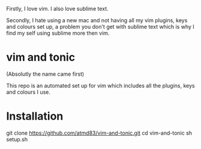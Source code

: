 Firstly, I love vim. I also love sublime text.

Secondly, I hate using a new mac and not having all my vim plugins, keys and colours set up, a problem you don't get with sublime text which is why I find my self using sublime more then vim.


vim and tonic
=============
(Absolutly the name came first)

This repo is an automated set up for vim which includes all the plugins, keys and colours I use.


Installation
====

git clone https://github.com/atmd83/vim-and-tonic.git
cd vim-and-tonic
sh setup.sh
